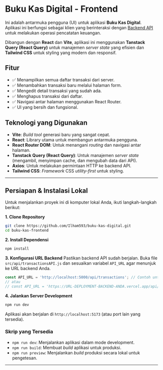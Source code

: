 # Buku Kas Digital - Frontend

Ini adalah antarmuka pengguna (UI) untuk aplikasi **Buku Kas Digital**. Aplikasi ini berfungsi sebagai klien yang berinteraksi dengan [Backend API](https://www.google.com/search?q=https://github.com/user/buku-kas-backend) untuk melakukan operasi pencatatan keuangan.

Dibangun dengan **React** dan **Vite**, aplikasi ini menggunakan **Tanstack Query (React Query)** untuk manajemen *server state* yang efisien dan **Tailwind CSS** untuk styling yang modern dan responsif.

## Fitur

  - ✅ Menampilkan semua daftar transaksi dari server.
  - ✅ Menambahkan transaksi baru melalui halaman form.
  - ✅ Mengedit detail transaksi yang sudah ada.
  - ✅ Menghapus transaksi dari daftar.
  - ✅ Navigasi antar halaman menggunakan React Router.
  - ✅ UI yang bersih dan fungsional.


## Teknologi yang Digunakan

  - **Vite**: *Build tool* generasi baru yang sangat cepat.
  - **React**: Library utama untuk membangun antarmuka pengguna.
  - **React Router DOM**: Untuk menangani *routing* dan navigasi antar halaman.
  - **Tanstack Query (React Query)**: Untuk manajemen *server state* (mengambil, menyimpan cache, dan mengubah data dari API).
  - **Axios**: Untuk melakukan permintaan HTTP ke backend API.
  - **Tailwind CSS**: *Framework* CSS *utility-first* untuk styling.

-----

## Persiapan & Instalasi Lokal

Untuk menjalankan proyek ini di komputer lokal Anda, ikuti langkah-langkah berikut:

**1. Clone Repository**

```bash
git clone https://github.com/Ilham593/buku-kas-digital.git
cd buku-kas-frontend
```

**2. Install Dependensi**

```bash
npm install
```

**3. Konfigurasi URL Backend**
Pastikan backend API sudah berjalan. Buka file `src/api/transactionsAPI.js` dan sesuaikan variabel `API_URL` agar menunjuk ke URL backend Anda.

```javascript
const API_URL = 'http://localhost:5000/api/transactions'; // Contoh untuk lokal
// atau
// const API_URL = 'https://URL-DEPLOYMENT-BACKEND-ANDA.vercel.app/api/transactions';
```

**4. Jalankan Server Development**

```bash
npm run dev
```

Aplikasi akan berjalan di `http://localhost:5173` (atau port lain yang tersedia).

### Skrip yang Tersedia

  - `npm run dev`: Menjalankan aplikasi dalam mode development.
  - `npm run build`: Membuat *build* aplikasi untuk produksi.
  - `npm run preview`: Menjalankan *build* produksi secara lokal untuk pengetesan.

-----
